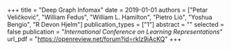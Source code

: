 +++
title = "Deep Graph Infomax"
date = 2019-01-01
authors = ["Petar Veličković", "William Fedus", "William L. Hamilton", "Pietro Liò", "Yoshua Bengio", "R Devon Hjelm"]
publication_types = ["1"]
abstract = ""
selected = false
publication = "*International Conference on Learning Representations*"
url_pdf = "https://openreview.net/forum?id=rklz9iAcKQ"
+++

